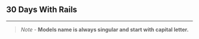 ## 30 Days With Rails
---
>  *Note* - **Models name is always singular and start with capital letter.**
